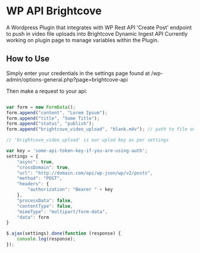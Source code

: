 # WP API Brightcove

A Wordpress Plugin that integrates with WP Rest API 'Create Post' endpoint to push in video file uploads into Brightcove Dynamic Ingest API Currently working on plugin page to manage variables within the Plugin.

## How to Use

Simply enter your credentials in the settings page found at /wp-admin/options-general.php?page=brightcove-api

Then make a request to your api:

```js

var form = new FormData();
form.append("content", "Lorem Ipsum");
form.append("title", "Some Title");
form.append("status", "publish");
form.append("brightcove_video_upload", "blank.m4v"); // path to file on device

// 'brightcove_video_upload' is our uplod key as per settings

var key = 'some-api-token-key-if-you-are-using-auth';
settings = {
	"async": true,
	"crossDomain": true,
	"url": "http://domain.com/api/wp-json/wp/v2/posts",
	"method": "POST",
	"headers": {
		"authorization": "Bearer " + key
	},
	"processData": false,
	"contentType": false,
	"mimeType": "multipart/form-data",
	"data": form
}

$.ajax(settings).done(function (response) {
	console.log(response);
});

``` 

